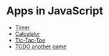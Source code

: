 Apps in JavaScript
==================

- [Timer](https://github.com/deep4788/appsForFunAndLearning/tree/master/timer)
- [Calculalor](TODO)
- [Tic-Tac-Toe]()
- [TODO another game]()
